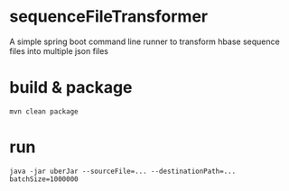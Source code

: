 # sequenceFileTransformer
A simple spring boot command line runner to transform hbase sequence files into multiple json files

# build & package
```
mvn clean package
```

# run
```
java -jar uberJar --sourceFile=... --destinationPath=... batchSize=1000000
```
